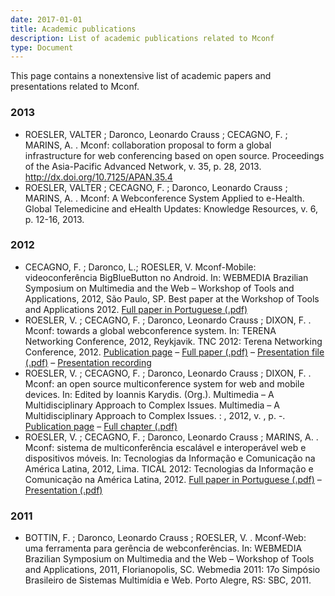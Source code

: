 ```yaml
---
date: 2017-01-01
title: Academic publications
description: List of academic publications related to Mconf
type: Document
---
```


This page contains a nonextensive list of academic papers and presentations related to Mconf.

### 2013

* ROESLER, VALTER ; Daronco, Leonardo Crauss ; CECAGNO, F. ; MARINS, A. . Mconf: collaboration proposal to form a global infrastructure for web conferencing based on open source. Proceedings of the Asia-Pacific Advanced Network, v. 35, p. 28, 2013. <http://dx.doi.org/10.7125/APAN.35.4>
* ROESLER, VALTER ; CECAGNO, F. ; Daronco, Leonardo Crauss ; MARINS, A. . Mconf: A Webconference System Applied to e-Health. Global Telemedicine and eHealth Updates: Knowledge Resources, v. 6, p. 12-16, 2013.

### 2012

* CECAGNO, F. ; Daronco, L.; ROESLER, V. Mconf-Mobile: videoconferência BigBlueButton no Android. In: WEBMEDIA Brazilian Symposium on Multimedia and the Web – Workshop of Tools and Applications, 2012, São Paulo, SP. Best paper at the Workshop of Tools and Applications 2012. [Full paper in Portuguese (.pdf)](http://mconf.org/wp-content/uploads/2012/08/webmedia2012_submission_260.pdf)
* ROESLER, V. ; CECAGNO, F. ; Daronco, Leonardo Crauss ; DIXON, F. . Mconf: towards a global webconference system. In: TERENA Networking Conference, 2012, Reykjavik. TNC 2012: Terena Networking Conference, 2012. [Publication page](https://tnc2012.terena.org/core/presentation/8) – [Full paper (.pdf)](https://tnc2012.terena.org/getfile/817) – [Presentation file (.pdf)](https://tnc2012.terena.org/getfile/1543) – [Presentation recording](https://tnc2012.terena.org/web/media/archive/4C)
* ROESLER, V. ; CECAGNO, F. ; Daronco, Leonardo Crauss ; DIXON, F. . Mconf: an open source multiconference system for web and mobile devices. In: Edited by Ioannis Karydis. (Org.). Multimedia – A Multidisciplinary Approach to Complex Issues. Multimedia – A Multidisciplinary Approach to Complex Issues. : , 2012, v. , p. -. [Publication page](http://www.intechopen.com/books/multimedia-a-multidisciplinary-approach-to-complex-issues/mconf-an-open-source-multiconference-system-for-web-and-mobile-devices) – [Full chapter (.pdf)](http://www.intechopen.com/download/pdf/31069)
* ROESLER, V. ; CECAGNO, F. ; Daronco, Leonardo Crauss ; MARINS, A. . Mconf: sistema de multiconferência escalável e interoperável web e dispositivos móveis. In: Tecnologias da Informação e Comunicação na América Latina, 2012, Lima. TICAL 2012: Tecnologias da Informação e Comunicação na América Latina, 2012. [Full paper in Portuguese (.pdf)](http://mconf.org/wp-content/uploads/2012/08/Mconf_Conferencia_TICAL2012.pdf) – [Presentation (.pdf)](http://tical_2012.redclara.net/doc/presentaciones_dia2/15_Valter_Roesler.pdf)

### 2011

* BOTTIN, F. ; Daronco, Leonardo Crauss ; ROESLER, V. . Mconf-Web: uma ferramenta para gerência de webconferências. In: WEBMEDIA Brazilian Symposium on Multimedia and the Web – Workshop of Tools and Applications, 2011, Florianopolis, SC. Webmedia 2011: 17o Simpósio Brasileiro de Sistemas Multimídia e Web. Porto Alegre, RS: SBC, 2011.
